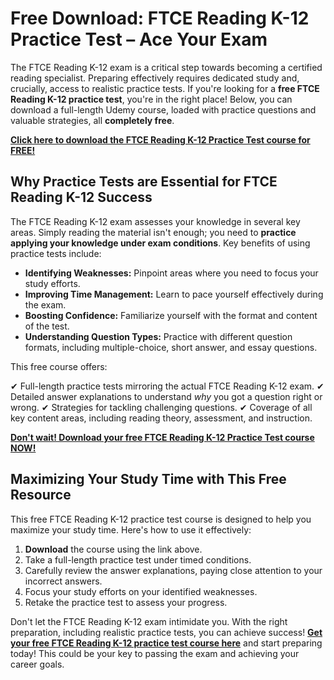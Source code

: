 # Free Download: FTCE Reading K-12 Practice Test – Ace Your Exam

The FTCE Reading K-12 exam is a critical step towards becoming a certified reading specialist. Preparing effectively requires dedicated study and, crucially, access to realistic practice tests. If you're looking for a **free FTCE Reading K-12 practice test**, you're in the right place! Below, you can download a full-length Udemy course, loaded with practice questions and valuable strategies, all **completely free**.

[**Click here to download the FTCE Reading K-12 Practice Test course for FREE!**](https://udemywork.com/ftce-reading-k-12-practice-test)

## Why Practice Tests are Essential for FTCE Reading K-12 Success

The FTCE Reading K-12 exam assesses your knowledge in several key areas. Simply reading the material isn't enough; you need to **practice applying your knowledge under exam conditions**. Key benefits of using practice tests include:

*   **Identifying Weaknesses:** Pinpoint areas where you need to focus your study efforts.
*   **Improving Time Management:** Learn to pace yourself effectively during the exam.
*   **Boosting Confidence:** Familiarize yourself with the format and content of the test.
*   **Understanding Question Types:** Practice with different question formats, including multiple-choice, short answer, and essay questions.

This free course offers:

✔ Full-length practice tests mirroring the actual FTCE Reading K-12 exam.
✔ Detailed answer explanations to understand *why* you got a question right or wrong.
✔ Strategies for tackling challenging questions.
✔ Coverage of all key content areas, including reading theory, assessment, and instruction.

[**Don't wait! Download your free FTCE Reading K-12 Practice Test course NOW!**](https://udemywork.com/ftce-reading-k-12-practice-test)

## Maximizing Your Study Time with This Free Resource

This free FTCE Reading K-12 practice test course is designed to help you maximize your study time. Here's how to use it effectively:

1.  **Download** the course using the link above.
2.  Take a full-length practice test under timed conditions.
3.  Carefully review the answer explanations, paying close attention to your incorrect answers.
4.  Focus your study efforts on your identified weaknesses.
5.  Retake the practice test to assess your progress.

Don't let the FTCE Reading K-12 exam intimidate you. With the right preparation, including realistic practice tests, you can achieve success! **[Get your free FTCE Reading K-12 practice test course here](https://udemywork.com/ftce-reading-k-12-practice-test)** and start preparing today! This could be your key to passing the exam and achieving your career goals.
